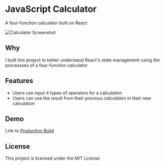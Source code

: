 # JavaScript Calculator

A four-function calculator bulit on React

![Calculator Screenshot](https://bstefansen.github.io/Portfolio/images/JSCalculatorPhoto.JPG)

## Why
I built this project to better understand React's state management using the processses of a four-function calculator

## Features
- Users can input 4 types of operators for a calculation
- Users can use the result from their previous calculation in their new calculation

## Demo
Link to <a href="https://bstefansen.github.io/JavaScriptCalculator/" target="_blank">Production Build</a>

## License
This project is licensed under the MIT License

